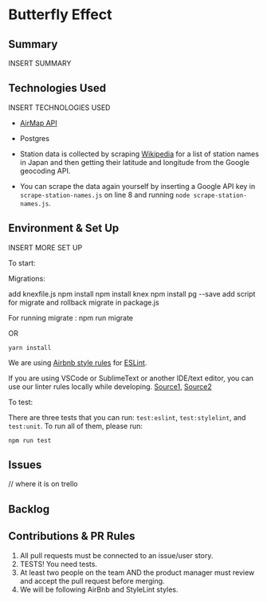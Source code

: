 # Butterfly Effect

## Summary

INSERT SUMMARY

## Technologies Used

INSERT TECHNOLOGIES USED

- [AirMap API](developer.airmap.io)
- Postgres

- Station data is collected by scraping [Wikipedia](https://en.wikipedia.org/wiki/List_of_railway_stations_in_Japan:_A) for a list of station names in Japan and then getting their latitude and longitude from the Google geocoding API.
- You can scrape the data again yourself by inserting a Google API key in `scrape-station-names.js` on line 8 and running `node scrape-station-names.js`.

## Environment & Set Up

INSERT MORE SET UP

To start:

Migrations:

add knexfile.js
npm install
npm install knex
npm install pg --save
add script for migrate and rollback migrate in package.js

For running migrate :
npm run migrate 


OR

```
yarn install
```

We are using [Airbnb style rules](http://airbnb.io/javascript/) for [ESLint](https://eslint.org/).

If you are using VSCode or SublimeText or another IDE/text editor, you can use our linter rules locally while developing. [Source1](https://github.com/Microsoft/vscode-eslint), [Source2](https://hackernoon.com/configure-eslint-prettier-and-flow-in-vs-code-for-react-development-c9d95db07213)

To test:

There are three tests that you can run: `test:eslint`, `test:stylelint`, and `test:unit`.
To run all of them, please run:
```
npm run test
```

## Issues

// where it is on trello

## Backlog

## Contributions & PR Rules

1. All pull requests must be connected to an issue/user story.
1. TESTS! You need tests.
1. At least two people on the team AND the product manager must review and accept the pull request before merging.
1. We will be following AirBnb and StyleLint styles.


